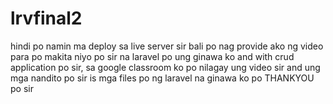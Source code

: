 # lrvfinal2

hindi po namin ma deploy sa live server sir bali po nag provide ako ng video para po makita niyo po sir na laravel po ung ginawa ko and with crud application po sir, sa google classroom ko po nilagay ung video sir and ung mga nandito po sir is mga files po ng laravel na ginawa ko po THANKYOU po sir
